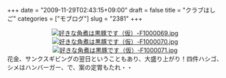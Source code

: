 +++
date = "2009-11-29T02:43:15+09:00"
draft = false
title = "クラブはしご"
categories = ["モブログ"]
slug = "2381"
+++

<div align="center"><a href="http://ieiri.net/wordpress/wp-content/uploads/ameblo/blog_import_4f7a384c6ec6f.jpg"><img alt="好きな角煮は黒豚です（仮）-F1000069.jpg" src="http://ieiri.net/wordpress/wp-content/uploads/ameblo/blog_import_4f7a384c3b25a.jpg" border="0" /></a></div>
<div align="center"><a href="http://ieiri.net/wordpress/wp-content/uploads/ameblo/blog_import_4f7a384d4015a.jpg"><img alt="好きな角煮は黒豚です（仮）-F1000070.jpg" src="http://ieiri.net/wordpress/wp-content/uploads/ameblo/blog_import_4f7a384cc72c0.jpg" border="0" /></a></div>
<div align="center"><a href="http://ieiri.net/wordpress/wp-content/uploads/ameblo/blog_import_4f7a384dd0fc4.jpg"><img alt="好きな角煮は黒豚です（仮）-F1000071.jpg" src="http://ieiri.net/wordpress/wp-content/uploads/ameblo/blog_import_4f7a384d7b696.jpg" border="0" /></a></div>
花金、サンクスギビングの翌日ということもあり、大盛り上がり！四件ハシゴ、シメはハンバーガー、で、案の定胃もたれ・・
